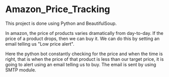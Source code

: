 # Amazon_Price_Tracking
This project is done using Python and BeautifulSoup.

In amazon, the price of products varies dramatically from day-to-day. If the price of a product drops, then we can buy it. We can do this by setting an email telling us "Low price alert".

Here the python bot constantly checking for the price and when the time is right, that is when the price of that product is less than our target price, it is going to alert using an email telling us to buy. The email is sent by using SMTP module.
